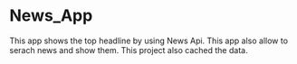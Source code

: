 # News_App

This app shows the top headline by using News Api. This app also allow to serach news and show them. This project also cached the data.
